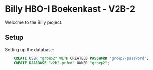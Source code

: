 # Billy HBO-I Boekenkast - V2B-2
Welcome to the Billy project.
## Setup
Setting up the database:
```sql
    CREATE USER "groep2" WITH CREATEDB PASSWORD 'groep2-password';
    CREATE DATABASE "v2b2-prfed" OWNER "groep2";
```